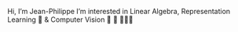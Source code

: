 Hi, I’m Jean-Philippe
I’m interested in Linear Algebra, Representation Learning 🤖 & Computer Vision 👀
🌱 👨🏾‍💻

<!---
jeanphilippeadielou/jeanphilippeadielou is a ✨ special ✨ repository because its `README.md` (this file) appears on your GitHub profile.
You can click the Preview link to take a look at your changes.
--->
